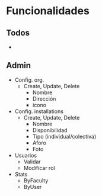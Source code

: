 # Funcionalidades

## Todos
- 

## Admin
- Config. org.
  - Create, Update, Delete
    - Nombre
    - Dirección
    - icono
- Config. installations
  - Create, Update, Delete
    - Nombre
    - Disponibilidad
    - Tipo (individual/colectiva)
    - Aforo
    - Foto
- Usuarios
  - Validar
  - Modificar rol
- Stats
  - ByFaculty
  - ByUser